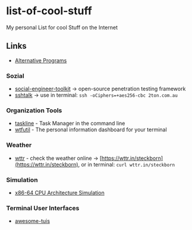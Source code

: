 # list-of-cool-stuff
My personal List for cool Stuff on the Internet

## Links
- [Alternative Programs](https://github.com/mayfrost/guides/blob/master/ALTERNATIVES.md)

### Sozial
- [social-engineer-toolkit](https://github.com/trustedsec/social-engineer-toolkit) -> open-source penetration testing framework
- [sshtalk](https://2ton.com.au/sshtalk/) -> use in terminal: `ssh -oCiphers=+aes256-cbc 2ton.com.au`

### Organization Tools
- [taskline](https://github.com/perryrh0dan/taskline) - Task Manager in the command line
- [wtfutil](https://github.com/wtfutil/wtf) - The personal information dashboard for your terminal

### Weather
- [wttr](https://github.com/chubin/wttr.in) - check the weather online -> [https://wttr.in/steckborn](https://wttr.in/steckborn), or in terminal: `curl wttr.in/steckborn`

### Simulation
- [x86-64 CPU Architecture Simulation](https://github.com/chximn/CPU)

### Terminal User Interfaces
- [awesome-tuis](https://github.com/rothgar/awesome-tuis)

